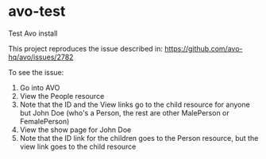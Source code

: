 # avo-test
Test Avo install

This project reproduces the issue described in: https://github.com/avo-hq/avo/issues/2782

To see the issue:
1. Go into AVO
2. View the People resource
3. Note that the ID and the View links go to the child resource for anyone but John Doe (who's a Person, the rest are other MalePerson or FemalePerson)
4. View the show page for John Doe
5. Note that the ID link for the children goes to the Person resource, but the view link goes to the child resource